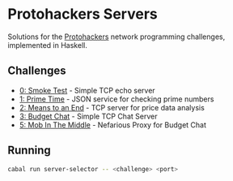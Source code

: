 # Protohackers Servers

Solutions for the [Protohackers](https://protohackers.com) network programming
challenges, implemented in Haskell.

## Challenges

- [0: Smoke Test](./src/SmokeTest.hs) - Simple TCP echo server
- [1: Prime Time](./src/PrimeTime.hs) - JSON service for checking prime numbers
- [2: Means to an End](./src/MeansToAnEnd.hs) - TCP server for price data analysis
- [3: Budget Chat](./src/BudgetChat.hs) - Simple TCP Chat Server
- [5: Mob In The Middle](./src/MobInTheMiddle.hs) - Nefarious Proxy for Budget Chat

## Running

```bash
cabal run server-selector -- <challenge> <port>
```
